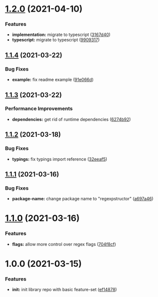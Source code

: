 # [1.2.0](https://github.com/mister-what/regexpstructor/compare/v1.1.4...v1.2.0) (2021-04-10)


### Features

* **implementation:** migrate to typescript ([3167d40](https://github.com/mister-what/regexpstructor/commit/3167d409a5f97fbe9fd103f58fb856ef5a620d02))
* **typescript:** migrate to typescript ([9909317](https://github.com/mister-what/regexpstructor/commit/9909317abda4f21296f522bf67263daed965c7ac))

## [1.1.4](https://github.com/mister-what/regexpstructor/compare/v1.1.3...v1.1.4) (2021-03-22)


### Bug Fixes

* **example:** fix readme example ([91e066d](https://github.com/mister-what/regexpstructor/commit/91e066d3d4016d2c66d319e93f1a87bda966e967))

## [1.1.3](https://github.com/mister-what/regexpstructor/compare/v1.1.2...v1.1.3) (2021-03-22)


### Performance Improvements

* **dependencies:** get rid of runtime dependencies ([6274b92](https://github.com/mister-what/regexpstructor/commit/6274b922ba81dab9ca82b8e880dccf8bc07ce011))

## [1.1.2](https://github.com/mister-what/regexpstructor/compare/v1.1.1...v1.1.2) (2021-03-18)


### Bug Fixes

* **typings:** fix typings import reference ([32eeaf5](https://github.com/mister-what/regexpstructor/commit/32eeaf5edfb9ace63fe9a8018033cb77c4e022d0))

## [1.1.1](https://github.com/mister-what/regexpstructor/compare/v1.1.0...v1.1.1) (2021-03-16)


### Bug Fixes

* **package-name:** change package name to "regexpstructor" ([a697a46](https://github.com/mister-what/regexpstructor/commit/a697a46edb79e980273bd149a44952f7e3ede5c9))

# [1.1.0](https://github.com/mister-what/readable-expressions/compare/v1.0.0...v1.1.0) (2021-03-16)


### Features

* **flags:** allow more control over regex flags ([704f8cf](https://github.com/mister-what/readable-expressions/commit/704f8cffd09853e31f4d95bd0612b80db5abf803))

# 1.0.0 (2021-03-15)


### Features

* **init:** init library repo with basic feature-set ([ef14878](https://github.com/mister-what/regexpstructor/commit/ef148784adf247a5349a997f9a9b418f410375b0))
